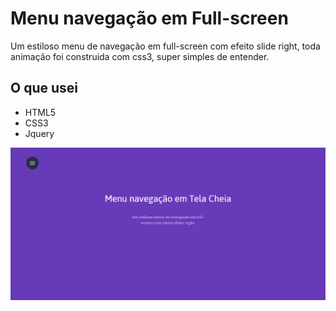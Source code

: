 # Menu navegação em Full-screen

Um estiloso menu de navegação em full-screen com efeito slide right, toda animação foi construida com css3, super simples de entender.

## O que usei

- HTML5
- CSS3
- Jquery

![Full](https://github.com/Franwebmaster/full-screen-navegacao/blob/master/images/full.png)
